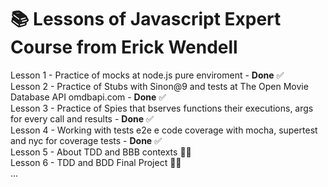 # :books: Lessons of Javascript Expert Course from Erick Wendell

Lesson 1 - Practice of mocks at node.js pure enviroment - **Done** :white_check_mark:\
Lesson 2 - Practice of Stubs with Sinon@9 and tests at The Open Movie Database API omdbapi.com - **Done** :white_check_mark:\
Lesson 3 - Practice of Spies that bserves functions their executions, args for every call and results - **Done** :white_check_mark:\
Lesson 4 - Working with tests e2e e code coverage with mocha, supertest and nyc for coverage tests  - **Done** :white_check_mark:\
Lesson 5 - About TDD and BBB contexts :technologist:\
Lesson 6 - TDD and BDD Final Project  :technologist:\
...
